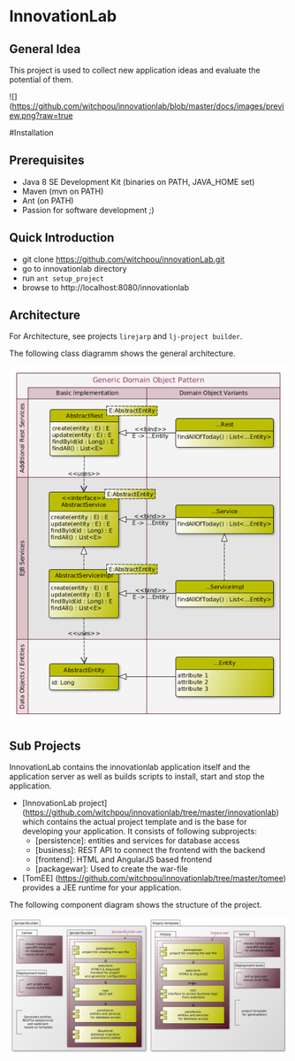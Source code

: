 # InnovationLab
## General Idea ##
This project is used to collect new application ideas and evaluate the potential of them.

![](https://github.com/witchpou/innovationlab/blob/master/docs/images/preview.png?raw=true

#Installation
## Prerequisites ##
* Java 8 SE Development Kit (binaries on PATH, JAVA_HOME set)
* Maven (mvn on PATH)
* Ant (on PATH)
* Passion for software development ;)

## Quick Introduction ##

* git clone https://github.com/witchpou/innovationLab.git
* go to innovationlab directory
* run ```ant setup_project```
* browse to http://localhost:8080/innovationlab

## Architecture ##

For Architecture, see projects `lirejarp` and `lj-project builder`. 

The following class diagramm shows the general architecture.

![](https://github.com/witchpou/innovationlab/blob/master/docs/images/classDiagramm.png?raw=true)

## Sub Projects ##
InnovationLab contains the innovationlab application itself and the application server as well as builds scripts to install, start and stop the application.
* [InnovationLab project] (https://github.com/witchpou/innovationlab/tree/master/innovationlab) which contains the actual project template and is the base for developing your application. It consists of following subprojects:
  * [persistence]: entities and services for database access
  * [business]: REST API to connect the frontend with the backend
  * [frontend]: HTML and AngularJS based frontend
  * [packagewar]: Used to create the war-file
* [TomEE] (https://github.com/witchpou/innovationlab/tree/master/tomee) provides a JEE runtime for your application. 

The following component diagram shows the structure of the project.

![](https://github.com/witchpou/innovationlab/blob/master/docs/images/komponentendiagrammPS.png?raw=true)

